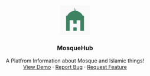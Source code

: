 <!-- PROJECT LOGO -->
<br />
<div align="center">
  <a href="https://github.com/fangbim/mosquehub">
    <img src="public/images/logo4.png" alt="Logo" width="80" height="80">
  </a>

  <h3 align="center">MosqueHub</h3>

  <p align="center">
    A Platfrom Information about Mosque and Islamic things!
    <br />
    <a href="https://mosquehub.vercel.app/">View Demo</a>
    ·
    <a href="https://github.com/fangbim/mosquehub/issues/new?labels=bug&template=bug-report---.md">Report Bug</a>
    ·
    <a href="https://github.com/fangbim/mosquehub/issues/new?labels=enhancement&template=feature-request---.md">Request Feature</a>
  </p>
</div>
